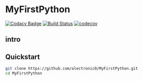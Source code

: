 # MyFirstPython
[![Codacy Badge](https://api.codacy.com/project/badge/Grade/cdea5391c48b4a40b3814c81fe7d0960)](https://www.codacy.com/app/alectronic0/MyFirstPython?utm_source=github.com&utm_medium=referral&utm_content=alectronic0/MyFirstPython&utm_campaign=badger)
[![Build Status](https://travis-ci.org/alectronic0/MyFirstPython.svg?branch=master)](https://travis-ci.org/alectronic0/MyFirstPython)
[![codecov](https://codecov.io/gh/alectronic0/MyFirstPython/branch/master/graph/badge.svg)](https://codecov.io/gh/alectronic0/MyFirstPython)
## intro

## Quickstart
```bash
git clone https://github.com/alectronic0/MyFirstPython.git
cd MyFirstPython
```
